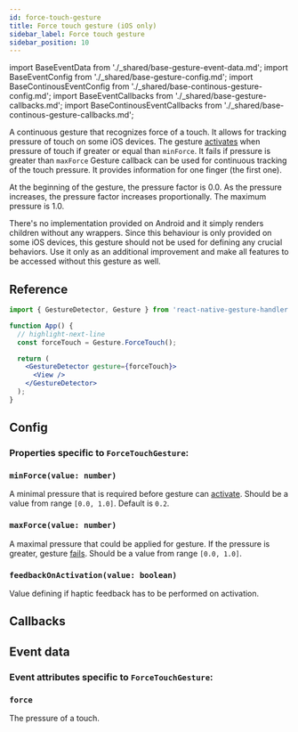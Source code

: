 ```yaml
---
id: force-touch-gesture
title: Force touch gesture (iOS only)
sidebar_label: Force touch gesture
sidebar_position: 10
---
```


import BaseEventData from './\_shared/base-gesture-event-data.md';
import BaseEventConfig from './\_shared/base-gesture-config.md';
import BaseContinousEventConfig from './\_shared/base-continous-gesture-config.md';
import BaseEventCallbacks from './\_shared/base-gesture-callbacks.md';
import BaseContinousEventCallbacks from './\_shared/base-continous-gesture-callbacks.md';

A continuous gesture that recognizes force of a touch. It allows for tracking pressure of touch on some iOS devices.
The gesture [activates](/docs/fundamentals/states-events#active) when pressure of touch if greater or equal than `minForce`. It fails if pressure is greater than `maxForce`
Gesture callback can be used for continuous tracking of the touch pressure. It provides information for one finger (the first one).

At the beginning of the gesture, the pressure factor is 0.0. As the pressure increases, the pressure factor increases proportionally. The maximum pressure is 1.0.

There's no implementation provided on Android and it simply renders children without any wrappers.
Since this behaviour is only provided on some iOS devices, this gesture should not be used for defining any crucial behaviors. Use it only as an additional improvement and make all features to be accessed without this gesture as well.

## Reference

```jsx
import { GestureDetector, Gesture } from 'react-native-gesture-handler';

function App() {
  // highlight-next-line
  const forceTouch = Gesture.ForceTouch();

  return (
    <GestureDetector gesture={forceTouch}>
      <View />
    </GestureDetector>
  );
}
```

## Config

### Properties specific to `ForceTouchGesture`:

### `minForce(value: number)`

A minimal pressure that is required before gesture can [activate](/docs/fundamentals/states-events#active). Should be a value from range `[0.0, 1.0]`. Default is `0.2`.

### `maxForce(value: number)`

A maximal pressure that could be applied for gesture. If the pressure is greater, gesture [fails](/docs/fundamentals/states-events#failed). Should be a value from range `[0.0, 1.0]`.

### `feedbackOnActivation(value: boolean)`

Value defining if haptic feedback has to be performed on activation.

<BaseEventConfig />
<BaseContinousEventConfig />

## Callbacks

<BaseEventCallbacks />
<BaseContinousEventCallbacks />

## Event data

### Event attributes specific to `ForceTouchGesture`:

### `force`

The pressure of a touch.

<BaseEventData />

